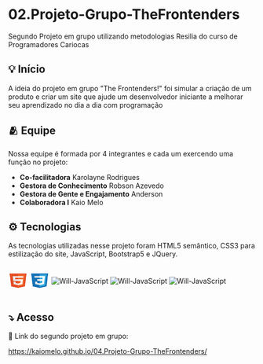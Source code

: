 # 02.Projeto-Grupo-TheFrontenders
Segundo Projeto em grupo utilizando metodologias Resilia do curso de Programadores Cariocas

 ## 💡 Início 

A ideia do projeto em grupo "The Frontenders!" foi simular a criação de um produto e criar um site que ajude um desenvolvedor iniciante a melhorar seu aprendizado no dia a dia com programação 

## 🫂 Equipe

Nossa equipe é formada por 4 integrantes e cada um exercendo uma função no projeto:

<ul>
  <li><strong>Co-facilitadora</strong> Karolayne Rodrigues</li>
  <li><strong>Gestora
de Conhecimento</strong> Robson Azevedo</li>
  <li><strong>Gestora de
Gente e Engajamento</strong> Anderson</li>
  <li><strong>Colaboradora I</strong> Kaio Melo</li>
</ul>

## ⚙ Tecnologias

As tecnologias utilizadas nesse projeto foram HTML5 semântico, CSS3 para estilização do site, JavaScript, Bootstrap5 e JQuery.
<div style="display: inline_block"><br>
<img align="center" alt="Will-HTML" height="30" width="40" src="https://raw.githubusercontent.com/devicons/devicon/master/icons/html5/html5-original.svg">
<img align="center" alt="Will-CSS" height="30" width="40" src="https://raw.githubusercontent.com/devicons/devicon/master/icons/css3/css3-original.svg">
<img align="center" alt="Will-JavaScript" height="30" width="40" src="https://cdn.jsdelivr.net/gh/devicons/devicon/icons/javascript/javascript-original.svg"> 
<img align="center" alt="Will-JavaScript" height="30" width="40" src="https://cdn.jsdelivr.net/gh/devicons/devicon/icons/bootstrap/bootstrap-original.svg" />
<img align="center" alt="Will-JavaScript" height="30" width="40" src="https://cdn.jsdelivr.net/gh/devicons/devicon/icons/jquery/jquery-original.svg" /> 
</div><br>

## ⤵ Acesso

📌 Link do segundo projeto em grupo:

https://kaiomelo.github.io/04.Projeto-Grupo-TheFrontenders/
